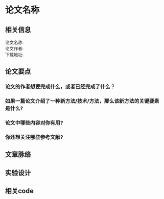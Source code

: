 # 论文名称

## 相关信息

论文名称:
<br/>
论文作者:
<br/>
下载地址:
<br/>



## 论文要点

### 论文的作者想要完成什么，或者已经完成了什么？

### 如果一篇论文介绍了一种新方法/技术/方法，那么该新方法的关键要素是什么?

### 论文中哪些内容对你有用?

### 你还想关注哪些参考文献?


## 文章脉络

## 实验设计


## 相关code






